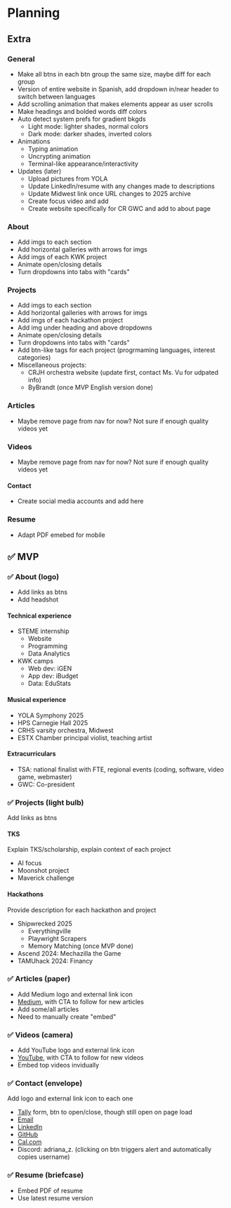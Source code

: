# Planning

## Extra

### General
- Make all btns in each btn group the same size, maybe diff for each group
- Version of entire website in Spanish, add dropdown in/near header to switch between languages
- Add scrolling animation that makes elements appear as user scrolls
- Make headings and bolded words diff colors
- Auto detect system prefs for gradient bkgds
    - Light mode: lighter shades, normal colors
    - Dark mode: darker shades, inverted colors
- Animations
    - Typing animation
    - Uncrypting animation
    - Terminal-like appearance/interactivity
- Updates (later)
    - Upload pictures from YOLA
    - Update LinkedIn/resume with any changes made to descriptions
    - Update Midwest link once URL changes to 2025 archive
    - Create focus video and add
    - Create website specifically for CR GWC and add to about page

### About
- Add imgs to each section
- Add horizontal galleries with arrows for imgs
- Add imgs of each KWK project
- Animate open/closing details
- Turn dropdowns into tabs with "cards"

### Projects
- Add imgs to each section
- Add horizontal galleries with arrows for imgs
- Add imgs of each hackathon project
- Add img under heading and above dropdowns
- Animate open/closing details
- Turn dropdowns into tabs with "cards"
- Add btn-like tags for each project (progrmaming languages, interest categories)
- Miscellaneous projects:
    - CRJH orchestra website (update first, contact Ms. Vu for udpated info)
    - ByBrandt (once MVP English version done)

### Articles
- Maybe remove page from nav for now? Not sure if enough quality videos yet

### Videos
- Maybe remove page from nav for now? Not sure if enough quality videos yet

#### Contact
- Create social media accounts and add here

### Resume
- Adapt PDF emebed for mobile

## ✅ MVP

### ✅ About (logo)
- Add links as btns
- Add headshot

#### Technical experience
- STEME internship
    - Website
    - Programming
    - Data Analytics
- KWK camps
    - Web dev: iGEN
    - App dev: iBudget
    - Data: EduStats

#### Musical experience
- YOLA Symphony 2025
- HPS Carnegie Hall 2025
- CRHS varsity orchestra, Midwest
- ESTX Chamber principal violist, teaching artist

#### Extracurriculars
- TSA: national finalist with FTE, regional events (coding, software, video game, webmaster)
- GWC: Co-president

### ✅ Projects (light bulb)
Add links as btns

#### TKS
Explain TKS/scholarship, explain context of each project
- AI focus
- Moonshot project
- Maverick challenge

#### Hackathons
Provide description for each hackathon and project
- Shipwrecked 2025
    - Everythingville
    - Playwright Scrapers
    - Memory Matching (once MVP done)
- Ascend 2024: Mechazilla the Game
- TAMUhack 2024: Financy

### ✅ Articles (paper)
- Add Medium logo and external link icon
- [Medium](https://medium.com/@aszm), with CTA to follow for new articles
- Add some/all articles
- Need to manually create "embed"

### ✅ Videos (camera)
- Add YouTube logo and external link icon
- [YouTube](https://www.youtube.com/@aszm), with CTA to follow for new videos
- Embed top videos invidually

### ✅ Contact (envelope)
Add logo and external link icon to each one
- [Tally](https://tally.so/r/w77pK2) form, btn to open/close, though still open on page load
- [Email](mailto:adrianasofia.zambrano@gmail.com)
- [LinkedIn](https://www.linkedin.com/in/adrianazambrano2009)
- [GitHub](https://github.com/aszm101)
- [Cal.com](https://cal.com/adriana-zambrano-pyke96)
- Discord: adriana_z. (clicking on btn triggers alert and automatically copies username)

### ✅ Resume (briefcase)
- Embed PDF of resume
- Use latest resume version